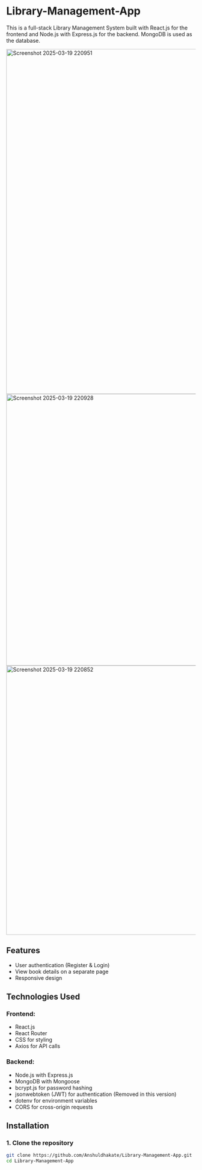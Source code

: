 # Library-Management-App


This is a full-stack Library Management System built with React.js for the frontend and Node.js with Express.js for the backend. MongoDB is used as the database.



<img width="917" alt="Screenshot 2025-03-19 220951" src="https://github.com/user-attachments/assets/de4864bf-49d9-4328-ae0b-6355e54a1c40" />
<img width="722" alt="Screenshot 2025-03-19 220928" src="https://github.com/user-attachments/assets/81f1b572-4978-4e8f-b5bc-87bef03ea50e" />
<img width="716" alt="Screenshot 2025-03-19 220852" src="https://github.com/user-attachments/assets/6017051e-20ad-452a-8bb3-88cf7be33cdc" />


## Features

- User authentication (Register & Login)
- View book details on a separate page
- Responsive design

## Technologies Used

### Frontend:
- React.js
- React Router
- CSS for styling
- Axios for API calls

### Backend:
- Node.js with Express.js
- MongoDB with Mongoose
- bcrypt.js for password hashing
- jsonwebtoken (JWT) for authentication (Removed in this version)
- dotenv for environment variables
- CORS for cross-origin requests

## Installation

### 1. Clone the repository
```sh
git clone https://github.com/Anshuldhakate/Library-Management-App.git
cd Library-Management-App
